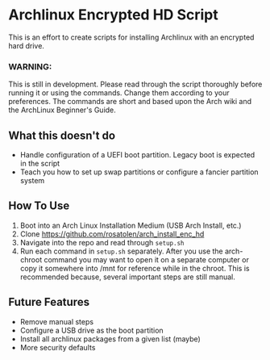 # Archlinux Encrypted HD Script

This is an effort to create scripts for installing Archlinux with an encrypted
hard drive.

### WARNING:

This is still in development.  Please read through the script thoroughly
before running it or using the commands. Change them according to your
preferences. The commands are short and based upon the Arch wiki and the
ArchLinux Beginner's Guide.

## What this doesn't do

* Handle configuration of a UEFI boot partition. Legacy boot is expected in the
  script
* Teach you how to set up swap partitions or configure a fancier partition
  system

## How To Use

1. Boot into an Arch Linux Installation Medium (USB Arch Install, etc.)
2. Clone https://github.com/rosatolen/arch_install_enc_hd
3. Navigate into the repo and read through `setup.sh`
4. Run each command in `setup.sh` separately. After you use the arch-chroot
   command you may want to open it on a separate computer or copy it somewhere
   into /mnt for reference while in the chroot. This is recommended because,
   several important steps are still manual.

## Future Features

* Remove manual steps
* Configure a USB drive as the boot partition
* Install all archlinux packages from a given list (maybe)
* More security defaults
